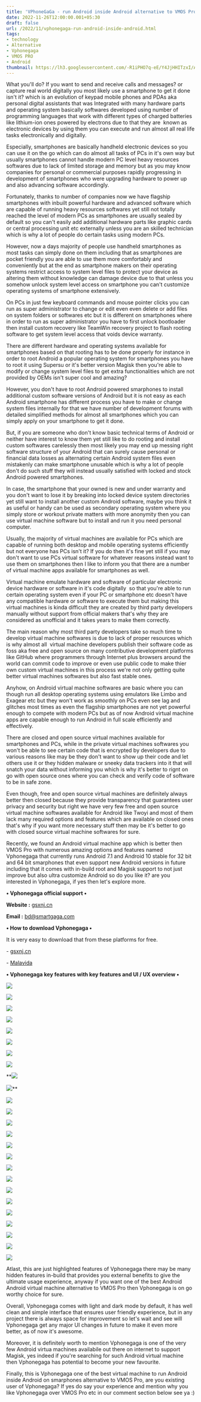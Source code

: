 ```yaml
---
title: 'VPhoneGaGa - run Android inside Android alternative to VMOS Pro.'
date: 2022-11-26T12:00:00.001+05:30
draft: false
url: /2022/11/vphonegaga-run-android-inside-android.html
tags: 
- technology
- Alternative
- Vphonegaga
- VMOS PRO
- Android
thumbnail: https://lh3.googleusercontent.com/-R1iPHO7q-eE/Y4JjHHITzxI/AAAAAAAAPMs/vGyBS8lzW4U5p45_WBlT976WO0b4gsrsACNcBGAsYHQ/s1600/1669489430812785-0.png
---
```


  

  

  

What you'll do? If you want to send and receive calls and messages? or capture real world digitally you most likely use a smartphone to get it done isn't it? which is an evolution of keypad mobile phones and PDAs aka personal digital assistants that was Integrated with many hardware parts and operating system basically softwares developed using number of programming languages that work with different types of charged batteries like lithium-ion ones powered by electrons due to that they are  known as electronic devices by using them you can execute and run almost all real life tasks electronically and digitally.

Especially, smartphones are basically handheld electronic devices so you can use it on the go which can do almost all tasks of PCs in it's own way but usually smartphones cannot handle modern PC level heavy resources softwares due to lack of limited storage and memory but as you may know companies for personal or commercial purposes rapidly progressing in development of smartphones who were upgrading hardware to power up and also advancing software accordingly.

Fortunately, thanks to number of companies now we have flagship smartphones with inbuilt powerful hardware and advanced software which are capable of running heavy resources softwares yet still not totally reached the level of modern PCs as smartphones are usually sealed by default so you can't easily add additional hardware parts like graphic cards or central processing unit etc externally unless you are an skilled technician which is why a lot of people do certain tasks using modern PCs.

However, now a days majority of people use handheld smartphones as most tasks can simply done on them including that as smartphones are pocket friendly you are able to use them more comfortably and conveniently but at the end as smartphone makers on their operating systems restrict access to system level files to protect your device as altering them without knowledge can damage device due to that unless you somehow unlock system level access on smartphone you can't customize operating systems of smartphone extensively.

On PCs in just few keyboard commands and mouse pointer clicks you can run as super administrator to change or edit even even delete or add files on system folders or softwares etc but it is different on smartphones where in order to run as super administrator you have to first unlock bootloader then install custom recovery like TeamWin recovery project to flash rooting software to get system level access that voids device warranty.

There are different hardware and operating systems available for smartphones based on that rooting has to be done properly for instance in order to root Android a popular operating system for smartphones you have to root it using Supersu or it's better version Magisk then you're able to modify or change system level files to get extra functionalities which are not provided by OEMs isn't super cool and amazing?

However, you don't have to root Android powered smarphones to install additional custom software versions of Android but it is not easy as each Android smartphone has different process you have to make or change system files internally for that we have number of development forums with detailed simplified methods for almost all smartphones which you can simply apply on your smartphone to get it done.

But, if you are someone who don't know basic technical terms of Android or neither have interest to know them yet still like to do rooting and install custom softwares carelessly then most likely you may end up messing right software structure of your Android that can surely cause personal or financial data losses as alternating certain Android system files even mistakenly can make smartphone unusable which is why a lot of people don't do such stuff they will instead usually satisfied with locked and stock Android powered smartphones.

In case, the smartphone that your owned is new and under warranty and you don't want to lose it by breaking into locked device system directories yet still want to install another custom Android software, maybe you think it as useful or handy can be used as secondary operating system where you simply store or workout private matters with more anonymity then you can use virtual machine software but to install and run it you need personal computer.

Usually, the majority of virtual machines are available for PCs which are capable of running both desktop and mobile operating systems efficiently but not everyone has PCs isn't it? If you do then it's fine yet still if you may don't want to use PCs virtual software for whatever reasons instead want to use them on smartphones then I like to inform you that there are a number of virtual machine apps available for smartphones as well.

Virtual machine emulate hardware and software of particular electronic device hardware or software in it's code digitally  so that you're able to run certain operating system even if your PC or smartphone etc doesn't have any compatible hardware or software to execute them but making this virtual machines is kinda difficult they are created by third party developers manually without support from official makers that's why they are considered as unofficial and it takes years to make them correctly.

The main reason why most third party developers take so much time to develop virtual machine softwares is due to lack of proper resources which is why almost all  virtual machine developers publish their software code as foss aka free and open source on many contributive development platforms like GitHub where programmers through Internet plus browsers around the world can commit code to improve or even use public code to make thier own custom virtual machines in this process we're not only getting quite better virtual machines softwares but also fast stable ones.

Anyhow, on Android virtual machine softwares are basic where you can though run all desktop operating systems using emulators like Limbo and Exagear etc but they won't work as smoothly on PCs even see lag and glitches most times as even the flagship smartphones are not yet powerful enough to compete with modern PCs but as of now Android virtual machine apps are capable enough to run Android in full scale efficiently and effectively.

There are closed and open source virtual machines available for smartphones and PCs, while in the private virtual machines softwares you won't be able to see certain code that is encrypted by developers due to various reasons like may be they don't want to show up their code and let others use it or they hidden malware or sneeky data trackers into it that will snatch your data without informing you which is why it's better to rignt on go with open source ones where you can check and verify code of software to be in safe zone.

Even though, free and open source virtual machines are definitely always better then closed because they provide transparency that guarantees user privacy and security but right we have very few free and open source virtual machine softwares available for Android like Twoyi and most of them lack many required options and features which are available on closed ones that's why if you want more necessary stuff then may be it's better to go with closed source virtual machine softwares for sure.

Recently, we found an Android virtual machine app which is better then VMOS Pro with numerous amazing options and features named Vphonegaga that currently runs Android 7.1 and Android 10 stable for 32 bit and 64 bit smarphones that even support new Android versions in future including that it comes with in-build root and Magisk support to not just improve but also ultra customize Android so do you like it? are you interested in Vphonegaga, if yes then let's explore more.

**• Vphonegaga official support •**

**Website :** [gsxnj.cn](http://gsxnj.cn)

**Email :** [bd@smartgaga.com](mailto:BD@smartgaga.com)

**• How to download Vphonegaga •**

It is very easy to download that from these platforms for free.

  

\- [gsxnj.cn](https://gsxnj.cn/mobile/index/)

\- [Malavida](https://www.malavida.com/en/soft/vphonegaga/android/)

  

**• Vphonegaga key features with key features and UI / UX overview •**

 **![](https://lh3.googleusercontent.com/-glttsHlG4nk/Y4Lfj8P0DzI/AAAAAAAAPOs/D64brt2RB3guajNn_dm_Li30R_IAqev1gCNcBGAsYHQ/s1600/1669521279583592-0.png)** 

 **![](https://lh3.googleusercontent.com/-_fgouRT0AeI/Y4LfgOCTa_I/AAAAAAAAPOo/dDojPrfk4Ss0Vk0H-qp2usT6FeRsdCmVQCNcBGAsYHQ/s1600/1669521255829723-1.png)** 

 **![](https://lh3.googleusercontent.com/-Xdi1FZwhxIk/Y4LfaOnNvPI/AAAAAAAAPOc/yxctpAX17ZAzit1hrp63Rkh10YhDAt9AgCNcBGAsYHQ/s1600/1669521246474801-2.png)** 

 **![](https://lh3.googleusercontent.com/-KmMs5wSuTOQ/Y4LfX9vtYtI/AAAAAAAAPOQ/2U3shG-_RdIaYCA6JCGDO1Q-frOPb4Y_ACNcBGAsYHQ/s1600/1669521234670369-3.png)** 

 **![](https://lh3.googleusercontent.com/-j6Zie2WQ4cg/Y4LfU6Cb9MI/AAAAAAAAPOI/Gf8JqxYEd2YFmMgSuoxIi8xANpT6RZOOQCNcBGAsYHQ/s1600/1669521224425788-4.png)** 

 **![](https://lh3.googleusercontent.com/-zhBZYpJuKrA/Y4LfSPrvytI/AAAAAAAAPOE/JfRsNDlPvwUdu98h-rHoAseGfWw6SQjPQCNcBGAsYHQ/s1600/1669521213971310-5.png)** 

 **![](https://lh3.googleusercontent.com/-fHOws85O-EU/Y4LfPg_fTdI/AAAAAAAAPOA/UJndhA8Hc-A0ZkRvE4RgysoNXLWwiDguQCNcBGAsYHQ/s1600/1669521204155173-6.png)** 

 **![](https://lh3.googleusercontent.com/-rJwdQtSSfTA/Y4LfNMCHzUI/AAAAAAAAPN8/LN9kdgFvWS07RDFKSqTbRlFIFyx8ETbEQCNcBGAsYHQ/s1600/1669521199368905-7.png)** 

 **![](https://lh3.googleusercontent.com/-CTkmnFg6hgQ/Y4LfL3jWzLI/AAAAAAAAPN4/EHoAqboky5oRoaRgMQV2492WokyW19FKACNcBGAsYHQ/s1600/1669521193381617-8.png) 

 ![](https://lh3.googleusercontent.com/-qDm1Nwz5Vmw/Y4LfKXlcTQI/AAAAAAAAPN0/YodaD65ZFrQfrFEdfE_aV_RFs_4g8TGTwCNcBGAsYHQ/s1600/1669521189438197-9.png)** 

 ![](https://lh3.googleusercontent.com/-W6TlfwL-chw/Y4LfJUqBvVI/AAAAAAAAPNw/94TsZbljZCUl8N0jhXJxQLbQa-KC26gQQCNcBGAsYHQ/s1600/1669521185938985-10.png) 

  

 ![](https://lh3.googleusercontent.com/-_PoWlUxiZbE/Y4LfIsFemoI/AAAAAAAAPNs/xdx4wPavsRo__wBvR2YWpAMQX2Ln6BlUgCNcBGAsYHQ/s1600/1669521173507942-11.png) 

  

 ![](https://lh3.googleusercontent.com/-X5lNfMWgiLA/Y4LfFUxpNLI/AAAAAAAAPNk/fJblR5HAz0IwksbATFW27Jkplafprz5JgCNcBGAsYHQ/s1600/1669521169540756-12.png) 

  

 ![](https://lh3.googleusercontent.com/-2nndlYusDwM/Y4LfEWIHsJI/AAAAAAAAPNg/0IBZyNn3bSkZz45mwZMLB91tkHNxEOUDQCNcBGAsYHQ/s1600/1669521164696762-13.png) 

  

 ![](https://lh3.googleusercontent.com/-IfPbIxf8kb0/Y4LfDQfaAhI/AAAAAAAAPNc/pAeB58-v_BkL0SCFhs7QT7JH4ZbGv3PJACNcBGAsYHQ/s1600/1669521161137320-14.png) 

  

 ![](https://lh3.googleusercontent.com/-Ru6zJpgloyA/Y4LfCWI1JNI/AAAAAAAAPNY/V6Ch0YHwuf4QDPnmJpbM5ZfmV9UKElyJgCNcBGAsYHQ/s1600/1669521156071728-15.png) 

  

 ![](https://lh3.googleusercontent.com/-f1fC-RU_1QM/Y4LfBP0GQBI/AAAAAAAAPNU/6lmcnXnB108ZI2kZxcbR3lwAp0eNP4enwCNcBGAsYHQ/s1600/1669521150172439-16.png) 

  

 ![](https://lh3.googleusercontent.com/-XHr5UoJqWF4/Y4Le_viP1_I/AAAAAAAAPNQ/ChiTPq3INa8HvyzjU_V8_DtRZXuJj1IHgCNcBGAsYHQ/s1600/1669521145809760-17.png) 

  

 ![](https://lh3.googleusercontent.com/-2KAJUs30iu4/Y4Le-k52BrI/AAAAAAAAPNM/m-cEMY-0pXs7-jAlKbLjrtaeWzN2iOvXgCNcBGAsYHQ/s1600/1669521141888104-18.png) 

  

 ![](https://lh3.googleusercontent.com/-0MATMPauB5I/Y4Le9WMDxfI/AAAAAAAAPNI/5qlS1pEgrp0a__dNN3frBxty4Aw6v6xOACNcBGAsYHQ/s1600/1669521137606223-19.png) 

  

 ![](https://lh3.googleusercontent.com/-w2iyJGlPBqY/Y4Le8vTIjsI/AAAAAAAAPNE/tDzhqJJB-xg_QkG6tcwG4A1W6EkltTyegCNcBGAsYHQ/s1600/1669521132326607-20.png) 

  

 ![](https://lh3.googleusercontent.com/-_LhJYDsB0MA/Y4Le7LwvODI/AAAAAAAAPNA/AZZRgMdduwkP7oK7NimljUVNmPYtpb11ACNcBGAsYHQ/s1600/1669521128535795-21.png) 

  

 ![](https://lh3.googleusercontent.com/-irfpJ-77ig0/Y4Le6NtlKfI/AAAAAAAAPM8/dWUpX7A92wAigCXQmRtTW8fkjMW4LiklwCNcBGAsYHQ/s1600/1669521125152792-22.png) 

  

 ![](https://lh3.googleusercontent.com/-61x9jYPjfr0/Y4Le5YgyszI/AAAAAAAAPM4/yF09DzeDq1QWsKCGRmbkzqsphieyCehmQCNcBGAsYHQ/s1600/1669521121786798-23.png) 

  

 ![](https://lh3.googleusercontent.com/-T5_aK9oimho/Y4Le4gtcjzI/AAAAAAAAPM0/5PnU-eZsE_cr2mgRl8NcAQgnD42ZQqTsACNcBGAsYHQ/s1600/1669521117449116-24.png) 

  

Atlast, this are just highlighted features of Vphonegaga there may be many hidden features in-build that provides you external benefits to give the ultimate usage experience, anyway if you want one of the best Android Android virtual machine alternative to VMOS Pro then Vphonegaga is on go worthy choice for sure.

  

Overall, Vphonegaga comes with light and dark mode by default, it has well clean and simple interface that ensures user friendly experience, but in any project there is always space for improvement so let's wait and see will Vphonegaga get any major UI changes in future to make it even more better, as of now it's awesome.

  

Moreover, it is definitely worth to mention Vphonegaga is one of the very few Android virtua machines availabile out there on internet to support Magisk, yes indeed if you're searching for such Android virtual machine then Vphonegaga has potential to become your new favourite.

  

Finally, this is Vphonegaga one of the best virtual machine to run Android inside Android on smarphones alternative to VMOS Pro, are you existing user of Vphonegaga? If yes do say your experience and mention why you like Vphonegaga over VMOS Pro etc in our comment section below see ya :)